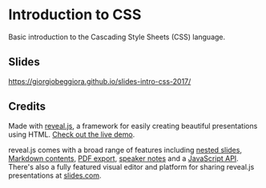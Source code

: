 # Introduction to CSS

Basic introduction to the Cascading Style Sheets (CSS) language.

## Slides

https://giorgiobeggiora.github.io/slides-intro-css-2017/

## Credits

Made with [reveal.js](https://github.com/hakimel/reveal.js/), a framework for easily creating beautiful presentations using HTML. [Check out the live demo](http://lab.hakim.se/reveal-js/).

reveal.js comes with a broad range of features including [nested slides](https://github.com/hakimel/reveal.js#markup), [Markdown contents](https://github.com/hakimel/reveal.js#markdown), [PDF export](https://github.com/hakimel/reveal.js#pdf-export), [speaker notes](https://github.com/hakimel/reveal.js#speaker-notes) and a [JavaScript API](https://github.com/hakimel/reveal.js#api). There's also a fully featured visual editor and platform for sharing reveal.js presentations at [slides.com](https://slides.com?ref=github).
